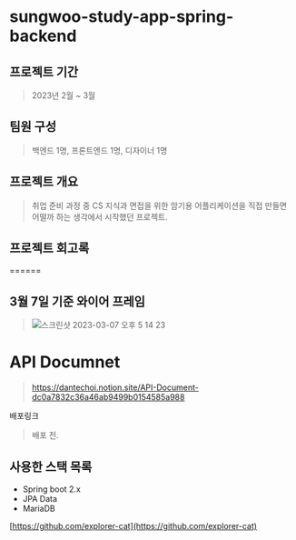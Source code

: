 # sungwoo-study-app-spring-backend

## 프로젝트 기간 
> 2023년 2월 ~ 3월

## 팀원 구성 
> 백엔드 1명, 프론트엔드 1명, 디자이너 1명

## 프로젝트 개요
> 취업 준비 과정 중 CS 지식과 면접을 위한 암기용 어플리케이션을 직접 만들면 어떨까 하는 생각에서 시작했던 프로젝트.

## 프로젝트 회고록
> 


======

## 3월 7일 기준 와이어 프레임
> ![스크린샷 2023-03-07 오후 5 14 23](https://user-images.githubusercontent.com/55500077/223363292-e2c46d5c-996f-4262-98e7-dde3bbdb70cc.png)


# API Documnet
> https://dantechoi.notion.site/API-Document-dc0a7832c36a46ab9499b0154585a988

배포링크
> 배포 전.


## 사용한 스택 목록
- Spring boot 2.x
- JPA Data
- MariaDB



[https://github.com/explorer-cat](https://github.com/explorer-cat)

